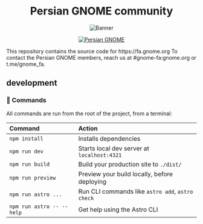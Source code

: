 <div align="center">
  
# Persian GNOME community

![Banner](assets/banner.png)

[persian-gnome-badge]: https://gnome-fa.github.io/assets/badges/persian-gnome.svg
[persian-gnome-url]: https://gnome_fa.t.me/

[![Persian GNOME][persian-gnome-badge]][persian-gnome-url]

</div>
This repository contains the source code for https://fa.gnome.org
To contact the Persian GNOME members, reach us at #gnome-fa:gnome.org or t.me/gnome_fa.


## development
### 🧞 Commands

All commands are run from the root of the project, from a terminal:

| Command                   | Action                                           |
| :------------------------ | :----------------------------------------------- |
| `npm install`             | Installs dependencies                            |
| `npm run dev`             | Starts local dev server at `localhost:4321`      |
| `npm run build`           | Build your production site to `./dist/`          |
| `npm run preview`         | Preview your build locally, before deploying     |
| `npm run astro ...`       | Run CLI commands like `astro add`, `astro check` |
| `npm run astro -- --help` | Get help using the Astro CLI                     |

